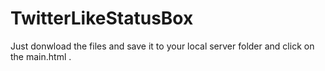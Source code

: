 # TwitterLikeStatusBox
Just donwload the files and save it to your local server folder and click on the main.html .
